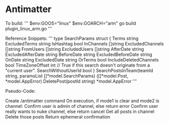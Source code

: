 # Antimatter

To build:
'''
$env:GOOS="linux"
$env:GOARCH="arm"
go build plugin_linux_arm.go
'''

Reference Snippets:
'''
type SearchParams struct {
	Terms                  string
	ExcludedTerms          string
	IsHashtag              bool
	InChannels             []string
	ExcludedChannels       []string
	FromUsers              []string
	ExcludedUsers          []string
	AfterDate              string
	ExcludedAfterDate      string
	BeforeDate             string
	ExcludedBeforeDate     string
	OnDate                 string
	ExcludedDate           string
	OrTerms                bool
	IncludeDeletedChannels bool
	TimeZoneOffset         int
	// True if this search doesn't originate from a "current user".
	SearchWithoutUserId bool
}
SearchPostsInTeam(teamId string, paramsList []*model.SearchParams) ([]*model.Post, *model.AppError)
DeletePost(postId string) *model.AppError
'''

Pseudo-Code:

Create /antimatter command
On execution, if mode1 is clear and mode2 is channel:
Confirm user is admin of channel, else return error
Confirm user really wants to nuke channel, else return cancel
Get all posts in channel
Delete those posts
Return ephemeral confirmation